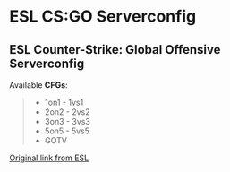 # ESL CS:GO Serverconfig
## ESL Counter-Strike: Global Offensive Serverconfig

Available **CFGs**:
> - 1on1 - 1vs1
> - 2on2 - 2vs2
> - 3on3 - 3vs3
> - 5on5 - 5vs5
> - GOTV

[Original link from ESL](https://play.eslgaming.com/download/26251762/)
